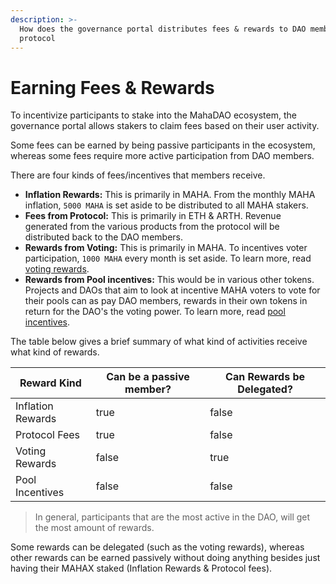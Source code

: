 ```yaml
---
description: >-
  How does the governance portal distributes fees & rewards to DAO membe in the
  protocol
---
```


# Earning Fees & Rewards

To incentivize participants to stake into the MahaDAO ecosystem, the governance portal allows stakers to claim fees based on  their user activity.

Some fees can be earned by being passive participants in the ecosystem, whereas some fees require more active participation from DAO members.

There are four kinds of fees/incentives that members receive.

* **Inflation Rewards:** This is primarily in MAHA. From the monthly MAHA inflation, `5000 MAHA` is set aside to be distributed to all MAHA stakers.&#x20;
* **Fees from Protocol:** This is primarily in ETH & ARTH. Revenue generated from the various products from the protocol will be distributed back to the DAO members.
* **Rewards from Voting:** This is primarily in MAHA. To incentives voter participation, `1000 MAHA` every month is set aside. To learn more, read [voting rewards](delegation-and-voting-rewards.md).
* **Rewards from Pool incentives:** This would be in various other tokens. Projects and DAOs that aim to look at incentive MAHA voters to vote for their pools can as pay DAO members, rewards in their own tokens in return for the DAO's the voting power. To learn more, read [pool incentives](pool-incentives.md).

The table below gives a brief summary of what kind of activities receive what kind of rewards.

<table><thead><tr><th>Reward Kind</th><th data-type="checkbox">Can be a passive member?</th><th data-type="checkbox">Can Rewards be Delegated?</th></tr></thead><tbody><tr><td>Inflation Rewards</td><td>true</td><td>false</td></tr><tr><td>Protocol Fees</td><td>true</td><td>false</td></tr><tr><td>Voting Rewards</td><td>false</td><td>true</td></tr><tr><td>Pool Incentives</td><td>false</td><td>false</td></tr></tbody></table>

> In general, participants that are the most active in the DAO, will get the most amount of rewards.&#x20;

Some rewards can be delegated (such as the voting rewards), whereas other rewards can be earned passively without doing anything besides just having their MAHAX staked (Inflation Rewards & Protocol fees).
